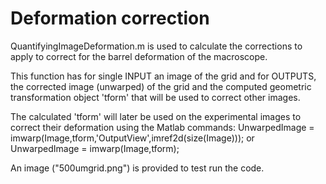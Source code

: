 # Deformation correction

QuantifyingImageDeformation.m is used to calculate the corrections to apply to correct for the barrel deformation of the macroscope.

This function has for single INPUT an image of the grid and for OUTPUTS, the corrected image (unwarped) of the grid and the computed geometric transformation object 'tform' that will be used to correct other images.

The calculated 'tform' will later be used on the experimental images to correct their deformation using the Matlab commands:
UnwarpedImage = imwarp(Image,tform,'OutputView',imref2d(size(Image)));
or
UnwarpedImage = imwarp(Image,tform);

An image ("500umgrid.png") is provided to test run the code. 
